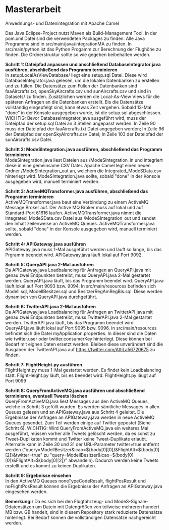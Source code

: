 # Masterarbeit
 Anwednungs- und Datenintegration mit Apache Camel

Das Java Eclipse-Project nutzt Maven als Build-Management Tool. In der pom.xml Datei sind die verwendeten Packages zu finden. Alle Java Programme sind in src/main/java/integrationMA zu finden. In src/main/python ist das Python Progamm zur Berechnung der Flughöhe zu finden. Die Ordnerstruktur sollte so wie gegeben beibehalten werden.

**Schritt 1: Dateipfad anpassen und anschließend DatabaseIntegrator.java ausführen, abschließend das Programm terminieren**\
In setupLocalAsViewDatabase/ liegt eine setup.sql Datei. Diese wird DatabaseIntegrator.java gelesen, um die lokalen Datenbanken zu erstellen und zu füllen. Die Datensätze zum Füllen der Datenbanken sind faaAircrafts.txt, openSkyAircrafts.csv und sunAircrafts.csv und sind in Datasets/ zu finden. Zusätzlichen werden die Local-As-View Views für die späteren Anfragen an die Datenbanken erstellt. Bis die Datensätze vollständig eingepfelgt sind, kann etwas Zeit vergehen. Sobald 13-Mal "done" in der Konsole ausgegeben wurde, ist die setup.sql abgeschlossen. WICHTIG: Bevor DatabaseIntegrator.java ausgeführt wird, muss der Dateipfad der setup.sql Datei an 3 Stellen angepasst werden: In Zeile 90 muss der Dateipfad der faaAircrafts.txt Datei angegeben werden; In Zeile 96 der Dateipfad der openSkyAircrafts.csv Datei; In Zeile 103 der Dateipfad der sunAircrafts.csv Datei.

**Schritt 2: ModeSIntegration.java ausführen, abschließend das Programm terminieren**\
ModeSIntegration.java liest Dateien aus /ModeSIntegration_in und integriert diese in eine gemeinsame CSV Datei. Apache Camel legt einen neuen Ordner /ModeSIntegration_out an, welchem die Integrated_ModeSData.csv hinterlegt wird. ModeSIntegration.java sollte, sobald "done" in der Konsole ausgegeben wird, manuell terminiert werden.

**Schritt 3: ActiveMQTransformer.java ausführen, abschließend das Programm terminieren**\
ActiveMQTransformer.java baut eine Verbindung zu einem ActiveMQ Message Broker auf. Der Active MQ Broker muss auf lokal und auf Standard-Port 61616 laufen. ActiveMQTransformer.java nimmt die Integrated_ModeSData.csv Datei aus /ModeSIntegration_out und sendet den Inhalt zeilenweise an ActiveMQ Queues. ActiveMQTransformer.java sollte, sobald "done" in der Konsole ausgegeben wird, manuell terminiert werden.

**Schritt 4: APIGateway.java ausführen**\
APIGateway.java muss 1-Mal ausgeführt werden und läuft so lange, bis das Prgramm beendet wird. APIGateway.java läuft lokal auf Port 9092. 

**Schritt 5: QueryAPI.java 2-Mal ausführen**\
Da APIGateway.java Loadbalancing für Anfragen an QueryAPI.java mit genau zwei Endpunkten betreibt, muss QueryAPI.java 2-Mal gestartet werden. QueryAPI.java läuft, bis das Programm beendet wird. QueryAPI.java läuft lokal auf Port 9093 bzw. 9094. In src/main/resources befinden sich Modell.sql, ModellBesitzer.sql und BesitzerRegAmRegBis.sql. Diese werden dynamisch von QueryAPI.java durchgeführt.

**Schritt 6: TwitterAPI.java 2-Mal ausführen**\
Da APIGateway.java Loadbalancing für Anfragen an TwitterAPI.java mit genau zwei Endpunkten betreibt, muss TwitterAPI.java 2-Mal gestartet werden. TwitterAPI.java läuft, bis das Programm beendet wird. QueryAPI.java läuft lokal auf Port 9095 bzw. 9096. In src/main/resources befindet sich die Datei myApplication.properties. In dieser sind die Daten wie twitter.user oder twitter.consumerKey hinterlegt. Diese können bei Bedarf mit eignen Daten ersetzt werden. Bleiben diese unverändert sind die Ausgaben der TwitterAPI.java auf https://twitter.com/AttiLa56720675 zu finden.

**Schritt 7: FlightHeight.py ausführen**\
FlightHeight.py muss 1-Mal gestartet werden. Es findet kein Loadbalancing statt. FlightHeight.py läuft, bis es beendet wird. FlightHeight.py läugt auf Port 9099 

**Schritt 8: QueryFromActiveMQ.java ausführen und abschließend terminieren, eventuell Tweets löschen**\
QueryFromActiveMQ.java liest Messages aus den ActiveMQ Queues, welche in Schritt 3 gefüllt wurden. Es werden sämtliche Messages in allen Queues gelesen und an APIGateway.java aus Schritt 4 geleitet. Die Ergebnisse der Anfragen an APIGateway.java werden in neue ActiveMQ Queues gesendet. Zum Teil werden einige auf Twitter gepostet (Siehe Schritt 6). WICHTIG: Wird QueryFromActiveMQ.java ein weiteres Mal ausgeführt, müssen vorher alle Tweets gelöscht werden, da es sonst zu Tweet-Duplikaten kommt und Twitter keine Tweet-Duplikate erlaubt. Alternativ kann in Zeile 30 und 31 der URL-Parameter twitter=true entfernt werden ("query=ModellBesitzer&icao=${body[0][0]}&FlightAlt=${body[0][2]}&twitter=true" zu "query=ModellBesitzer&icao=${body[0][0]}&FlightAlt=${body[0][2]}" abwandeln). Dadurch werden keine Tweets erstellt und es kommt zu keinen Duplikaten.

**Schritt 9: Ergebnisse einsehen**\
In den ActiveMQ Queues noneTypeCodeResult, flightPosResult und noFlightPosResult können die Ergebnisse der Anfragen an APIGateway.java eingesehen werden.


**Bemerkung:**\ Da es sich bei den Flugfahrzeug- und ModeS-Signale-Ddatensätzen um Datein mit Datengrößen von teilweise mehreren hundert MB bzw. GB handelt, sind in diesem Repository stark reduzierte Datensätze hinterlegt. Bei Bedarf können die vollständigen Datensätze nachgereicht werden.
